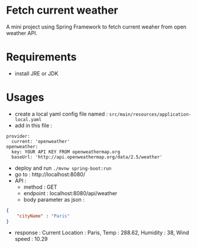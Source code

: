 # Fetch current weather
A mini project using Spring Framework to fetch current weaher from open weather API.
# Requirements
* install JRE or JDK
# Usages
* create a local yaml config file named : ``src/main/resources/application-local.yaml``
* add in this file : 
```
provider:
  current: 'openweather'
openweather:
  key: YOUR API KEY FROM openweathermap.org
  baseUrl: 'http://api.openweathermap.org/data/2.5/weather'

```
* deploy and run `./mvnw spring-boot:run`
* go to : http://localhost:8080/
* API : 
  * method : GET
  * endpoint : localhost:8080/api/weather
  * body parameter as json : 
```json
{
    "cityName" : "Paris"
}
```
  * response : Current Location : Paris, Temp : 288.62, Humidity : 38, Wind speed : 10.29
